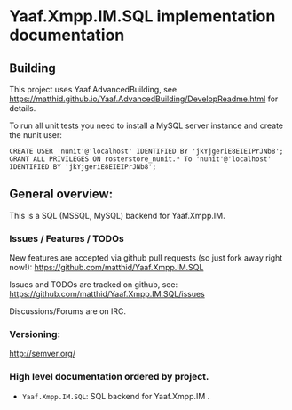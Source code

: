 ﻿# Yaaf.Xmpp.IM.SQL implementation documentation 

## Building

This project uses Yaaf.AdvancedBuilding, see https://matthid.github.io/Yaaf.AdvancedBuilding/DevelopReadme.html for details.

To run all unit tests you need to install a MySQL server instance and create the nunit user:

```
CREATE USER 'nunit'@'localhost' IDENTIFIED BY 'jkYjgeriE8EIEIPrJNb8';
GRANT ALL PRIVILEGES ON rosterstore_nunit.* To 'nunit'@'localhost' IDENTIFIED BY 'jkYjgeriE8EIEIPrJNb8';
```

## General overview:

This is a SQL (MSSQL, MySQL) backend for Yaaf.Xmpp.IM.

### Issues / Features / TODOs

New features are accepted via github pull requests (so just fork away right now!):  https://github.com/matthid/Yaaf.Xmpp.IM.SQL

Issues and TODOs are tracked on github, see: https://github.com/matthid/Yaaf.Xmpp.IM.SQL/issues

Discussions/Forums are on IRC. 

### Versioning: 

http://semver.org/

### High level documentation ordered by project.

- `Yaaf.Xmpp.IM.SQL`: SQL backend for Yaaf.Xmpp.IM .
